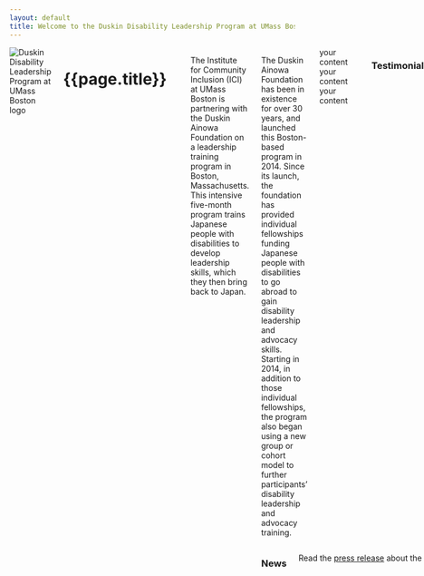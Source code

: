 ```yaml
---
layout: default
title: Welcome to the Duskin Disability Leadership Program at UMass Boston!
---
```



<div class="row">
<div class="small-12 columns">

<img src="{{ site.baseurl }}/images/ddlpb.png" class="left" alt="Duskin Disability Leadership Program at UMass Boston logo" />

<h1>{{page.title}}</h1>
<br /><br />
<p style="display:block">The Institute for Community Inclusion (ICI) at UMass Boston is partnering with the Duskin Ainowa Foundation on a leadership training program in Boston, Massachusetts. This intensive five-month program trains Japanese people with disabilities to develop leadership skills, which they then bring back to Japan.</p>
<div class="row">
      <div class="small-6 columns">

<p>The Duskin Ainowa Foundation has been in existence for over 30 years, and launched this Boston-based program in 2014. Since its launch, the foundation has provided individual fellowships funding Japanese people with disabilities to go abroad to gain disability leadership and advocacy skills. Starting in 2014, in addition to those individual fellowships, the program also began using a new group or cohort model to further participants’ disability leadership and advocacy training.</p>

<div class="your-class">
  <div>your content</div>
  <div>your content</div>
  <div>your content</div>
</div>
<hr />
<h3>Testimonials</h3>
<p>"The Duskin Disability Leadership program continues to advance with the times.
We consider the program in Boston, launched in 2014, to be an advanced phase of our training program and look forward to many fruitful outcomes."</p>
<p class="indent"><em>-Norimichi Yamamoto, Executive Director / Secretary General, Duskin Ainowa Foundation</em></p>

<p>"We founded this program 30 years ago to support young Japanese leaders with disabilities. I am proud to see the program continue to grow and thrive with this new cohort model in Boston."</p>
<p class="indent"><em>-Fumihiro Taniai, Formerly Executive Director / Secretary General, Duskin Ainowa Foundation</em> </p>

<p>"This program is unique in its comprehensive nature. When our trainees return to Japan, they will be ready to make an impact on the disability movement here."</p>
<p class="indent"><em>-Ryosuke Matsui, Professor Emeritus at Hosei University, and the National Secretary for Japan for Rehabilitation International</em></p>

<p> “The UMass Boston community is looking forward to learning first-hand from Japan’s next generation of disability leaders.”</p>
<p class="indent"><em>-Provost Winston Langley, UMass Boston	</p></em>

<p>“The Duskin Ainowa Foundation is an international force in disability leadership training. This program provides trainees with resources that are essential for any leader to have in his or her toolbox.”</p>
<p class="indent"><em>-Dean William E. Kiernan, UMass Boston School for Global Inclusion and Social Development</em> </p>




</div>
<div class="small-6 columns callout box">
<h3>News</h3>
<p>Read the <a href="http://www.communityinclusion.org/article.php?article_id=375">press release</a> about the launch of the Duskin Disability Leadership program in Boston.</p>




</div>
</div>
</div>
</div>
